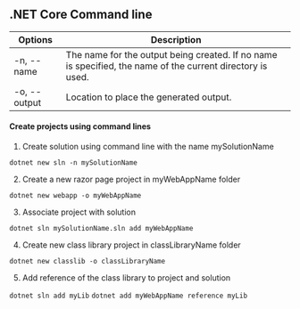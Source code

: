## .NET Core Command line

| Options | Description |
| ------ | ------ |
| -n, --name | The name for the output being created. If no name is specified, the name of the current directory is used. |
| -o, --output | Location to place the generated output. |

#### Create projects using command lines

1. Create solution using command line with the name mySolutionName

```dotnet new sln -n mySolutionName```

2. Create a new razor page project in myWebAppName folder

```dotnet new webapp -o myWebAppName```

3. Associate project with solution

```dotnet sln mySolutionName.sln add myWebAppName```

4. Create new class library project in classLibraryName folder

```dotnet new classlib -o classLibraryName```

5. Add reference of the class library to project and solution

```dotnet sln add myLib```
```dotnet add myWebAppName reference myLib```